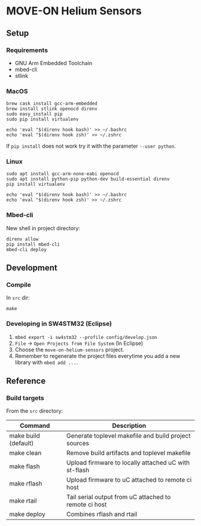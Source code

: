 # MOVE-ON Helium Sensors

## Setup

### Requirements
- GNU Arm Embedded Toolchain
- mbed-cli
- stlink

### MacOS
```
brew cask install gcc-arm-embedded
brew install stlink openocd direnv
sudo easy_install pip
sudo pip install virtualenv

echo 'eval "$(direnv hook bash)' >> ~/.bashrc
echo 'eval "$(direnv hook zsh)' >> ~/.zshrc
```

If `pip install` does not work try it with the parameter `--user python`.

### Linux
```
sudo apt install gcc-arm-none-eabi openocd
sudo apt install python-pip python-dev build-essential direnv
pip install virtualenv

echo 'eval "$(direnv hook bash)' >> ~/.bashrc
echo 'eval "$(direnv hook zsh)' >> ~/.zshrc
```

### Mbed-cli
New shell in project directory:
```
direnv allow
pip install mbed-cli
mbed-cli deploy
```

## Development
### Compile
In `src` dir:
```
make
```

### Developing in SW4STM32 (Eclipse)
1. `mbed export -i sw4stm32 --profile config/develop.json`
2. `File` -> `Open Projects from File System` (In Eclipse)
3. Choose the `move-on-helium-sensors` project.
4. Remember to regenerate the project files everytime you add a new library with `mbed add ...`.

## Reference
### Build targets
From the `src` directory:

| Command                 | Description                                             |
| ----------------------- | ------------------------------------------------------- |
| make build (default)    | Generate toplevel makefile and build project sources    |
| make clean              | Remove build artifacts and toplevel makefile            |
| make flash              | Upload firmware to locally attached uC with st-flash    |
| make rflash             | Upload firmware to uC attached to remote ci host        |
| make rtail              | Tail serial output from uC attached to remote ci host   |
| make deploy             | Combines rflash and rtail                               |

